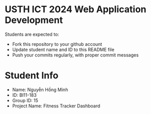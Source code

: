 USTH ICT 2024 Web Application Development
=====================================================

Students are expected to:

* Fork this repository to your github account
* Update student name and ID to this README file
* Push your commits regularly, with proper commit messages

Student Info
=======================

* Name: Nguyễn Hồng Minh
* ID: BI11-183
* Group ID: 15
* Project Name: Fitness Tracker Dashboard
